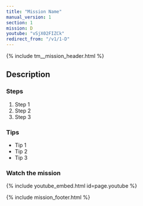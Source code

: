 ```yaml
---
title: "Mission Name"
manual_version: 1
section: 1
mission: D
youtube: "vSjX02FIZCk"
redirect_from: "/v1/1-D"
---
```


{% include tm__mission_header.html %}

## Description

### Steps

1. Step 1
2. Step 2
3. Step 3

### Tips

* Tip 1
* Tip 2
* Tip 3

### Watch the mission

{% include youtube_embed.html id=page.youtube %}

{% include mission_footer.html %}